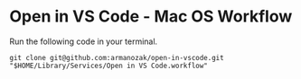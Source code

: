 # Open in VS Code - Mac OS Workflow

Run the following code in your terminal.

```shell
git clone git@github.com:armanozak/open-in-vscode.git "$HOME/Library/Services/Open in VS Code.workflow"
```
